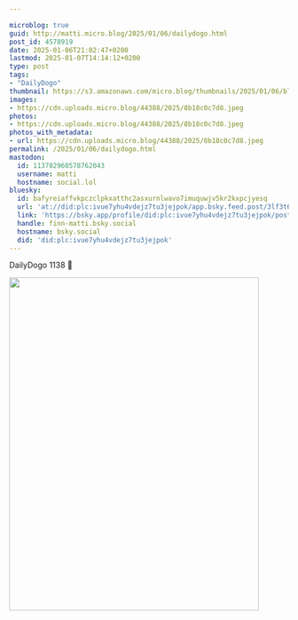 ```yaml
---

microblog: true
guid: http://matti.micro.blog/2025/01/06/dailydogo.html
post_id: 4578919
date: 2025-01-06T21:02:47+0200
lastmod: 2025-01-07T14:14:12+0200
type: post
tags:
- "DailyDogo"
thumbnail: https://s3.amazonaws.com/micro.blog/thumbnails/2025/01/06/blog.martin-haehnel.de/6292212078db7db3f1c115c9fb26980b.png
images:
- https://cdn.uploads.micro.blog/44388/2025/8b18c0c7d8.jpeg
photos:
- https://cdn.uploads.micro.blog/44388/2025/8b18c0c7d8.jpeg
photos_with_metadata:
- url: https://cdn.uploads.micro.blog/44388/2025/8b18c0c7d8.jpeg
permalink: /2025/01/06/dailydogo.html
mastodon:
  id: 113782960578762043
  username: matti
  hostname: social.lol
bluesky:
  id: bafyreiaffvkpczclpkxatthc2asxurnlwavo7imuquwjv5kr2kxpcjyesq
  url: 'at://did:plc:ivue7yhu4vdejz7tu3jejpok/app.bsky.feed.post/3lf3t62dpcn24'
  link: 'https://bsky.app/profile/did:plc:ivue7yhu4vdejz7tu3jejpok/post/3lf3t62dpcn24'
  handle: finn-matti.bsky.social
  hostname: bsky.social
  did: 'did:plc:ivue7yhu4vdejz7tu3jejpok'
---
```

DailyDogo 1138 🐶

<img src="/media/uploads/2025/8b18c0c7d8.jpeg" alt="" title="IMG_5107.jpeg" border="0" width="450" height="600" />

